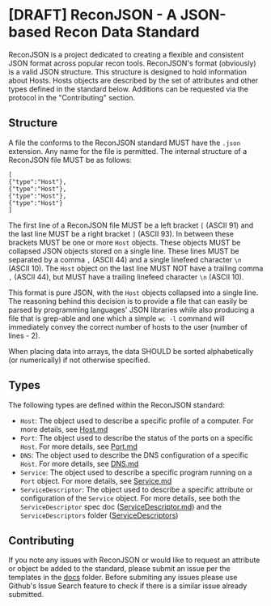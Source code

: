 # [DRAFT] ReconJSON - A JSON-based Recon Data Standard

ReconJSON is a project dedicated to creating a flexible and consistent JSON format across popular recon tools. ReconJSON's format (obviously) is a valid JSON structure. This structure is designed to hold information about Hosts. Hosts objects are described by the set of attributes and other types defined in the standard below. Additions can be requested via the protocol in the "Contributing" section. 

## Structure

A file the conforms to the ReconJSON standard MUST have the `.json` extension. Any name for the file is permitted. 
The internal structure of a ReconJSON file MUST be as follows:

```
[
{"type":"Host"},
{"type":"Host"},
{"type":"Host"},
{"type":"Host"}
]
```

The first line of a ReconJSON file MUST be a left bracket `[` (ASCII 91) and the last line MUST be a right bracket `]` (ASCII 93). In between these brackets MUST be one or more `Host` objects. These objects MUST be collapsed JSON objects stored on a single line. These lines MUST be separated by a comma `,` (ASCII 44) and a single linefeed character `\n` (ASCII 10). The `Host` object on the last line MUST NOT have a trailing comma `,` (ASCII 44), but MUST have a trailing linefeed character `\n` (ASCII 10).

This format is pure JSON, with the `Host` objects collapsed into a single line. The reasoning behind this decision is to provide a file that can easily be parsed by programming languages' JSON libraries while also producing a file that is grep-able and one which a simple `wc -l` command will immediately convey the correct number of hosts to the user (number of lines - 2). 

When placing data into arrays, the data SHOULD be sorted alphabetically (or numerically) if not otherwise specified. 


## Types

The following types are defined within the ReconJSON standard:
* `Host`: The object used to describe a specific profile of a computer. For more details, see [Host.md](/Host.md)
* `Port`: The object used to describe the status of the ports on a specific `Host`. For more details, see [Port.md](/Port.md)
* `DNS`: The object used to describe the DNS configuration of a specific `Host`. For more details, see [DNS.md](/DNS.md)
* `Service`: The object used to describe a specific program running on a `Port` object. For more details, see [Service.md](/Service.md)
* `ServiceDescriptor`: The object used to describe a specific attribute or configuration of the `Service` object. For more details, see both the `ServiceDescriptor` spec doc ([ServiceDescriptor.md](/ServiceDescriptor.md)) and the `ServiceDescriptors` folder ([ServiceDescriptors](/ServiceDescriptors))


## Contributing

If you note any issues with ReconJSON or would like to request an attribute or object be added to the standard, please submit an issue per the templates in the [docs](docs/) folder. Before submiting any issues please use Github's Issue Search feature to check if there is a similar issue already submitted.
